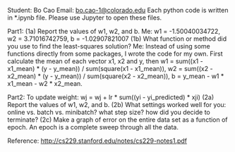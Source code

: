 Student: Bo Cao
Email: bo.cao-1@colorado.edu
Each python code is written in *.ipynb file.
Please use Jupyter to open these files.

Part1:
(1a) Report the values of w1, w2, and b.
Me: w1 = -1.50040034722, w2 = 3.71016742759, b = -1.02907821007
(1b) What function or method did you use to find the least-squares solution?
Me: Instead of using some functions directly from some packages, I wrote the code for my own. First calculate the mean of each vector x1, x2 and y, then w1 = sum((x1 - x1_mean) * (y - y_mean)) / sum(square(x1 - x1_mean)), w2 = sum((x2 - x2_mean) * (y - y_mean)) / sum(square(x2 - x2_mean)), b = y_mean - w1 * x1_mean - w2 * x2_mean.

Part2:
To update weight: wj = wj + lr * sum((yi - yi_predicted) * xji)
(2a) Report the values of w1, w2, and b.
(2b) What settings worked well for you:  online vs. batch vs. minibatch? what step size? how did you decide to terminate?
(2c) Make a graph of error on the entire data set as a function of epoch. An epoch is a complete sweep through all the data.

Reference:
http://cs229.stanford.edu/notes/cs229-notes1.pdf

